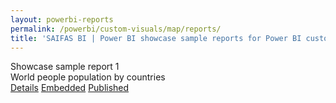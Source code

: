 ```yaml
---
layout: powerbi-reports
permalink: /powerbi/custom-visuals/map/reports/
title: 'SAIFAS BI | Power BI showcase sample reports for Power BI custom visual - SAIFAS Map'
---
```

<div class="card">
  <div class="card__title">
    Showcase sample report 1
  </div>
  <div class="card__image">
    <img src="/assets/graphics/images/content/empty/empty-image-224px-224px.png" alt="">
  </div>
  <div class="card__description">
    World people population by countries
  </div>
  <div class="card__buttons-container">
    <a class="btn" href="./01/">Details</a>
    <a class="btn" href="./01/embedded/">Embedded</a>
    <a class="btn" href="./01/published/">Published</a>
  </div>
</div>
